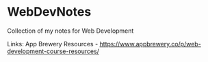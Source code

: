 # WebDevNotes
Collection of my notes for Web Development


Links:
App Brewery Resources - https://www.appbrewery.co/p/web-development-course-resources/
